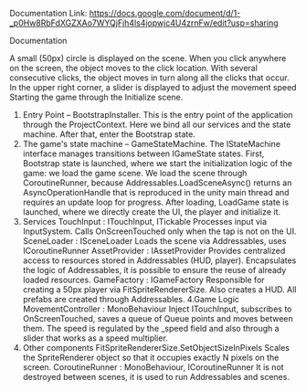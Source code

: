 Documentation Link:
https://docs.google.com/document/d/1-_p0Hw8RbFdXGZXAo7WYQjFjh4ls4jopwjc4U4zrnFw/edit?usp=sharing

Documentation

A small (50px) circle is displayed on the scene. When you click anywhere on the screen,
the object moves to the click location. With several consecutive clicks, the object moves in turn along all the clicks that
occur. In the upper right corner, a slider is displayed to adjust the movement speed
Starting the game through the Initialize scene.

1. Entry Point – BootstrapInstaller. This is the entry point of the application through the ProjectContext. Here we bind all our
    services and the state machine. After that, enter the Bootstrap state.
2. The game's state machine – GameStateMachine. The IStateMachine<T> interface manages transitions between IGameState states. First, Bootstrap state is launched, where we start the initialization logic of the game: we load the game scene. We load the scene through CoroutineRunner, because Addressables.LoadSceneAsync() returns an AsyncOperationHandle that is reproduced in the unity main thread and requires an update loop for progress. After loading, LoadGame state is launched, where we directly create the UI, the player and initialize it.
3. Services
   TouchInput : ITouchInput, ITickable Processes input via InputSystem. Calls OnScreenTouched only when the tap is not on the UI.
   SceneLoader : ISceneLoader Loads the scene via Addressables, uses ICoroutineRunner
   AssetProvider : IAssetProvider Provides centralized access to resources stored in Addressables (HUD, player). Encapsulates the logic of Addressables, it is possible to ensure the reuse of already loaded resources.
   GameFactory : IGameFactory Responsible for creating a 50px player via FitSpriteRendererSize. Also creates a HUD. All prefabs are created through Addressables.
4.Game Logic
   MovementController : MonoBehaviour Inject ITouchInput, subscribes to OnScreenTouched, saves a queue of Queue<Vector3> points and moves between them. The speed is regulated by the _speed field and also through a slider that works as a speed multiplier.
6. Other components
   FitSpriteRendererSize.SetObjectSizeInPixels Scales the SpriteRenderer object so that it occupies exactly N pixels on the screen.
   CoroutineRunner : MonoBehaviour, ICoroutineRunner It is not destroyed between scenes, it is used to run Addressables and scenes.
